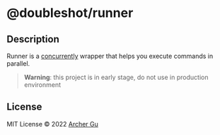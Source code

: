 # @doubleshot/runner

## Description
Runner is a [concurrently](https://github.com/open-cli-tools/concurrently) wrapper that helps you execute commands in parallel.

> **Warning**: this project is in early stage, do not use in production environment

## License

MIT License © 2022 [Archer Gu](https://github.com/archergu)